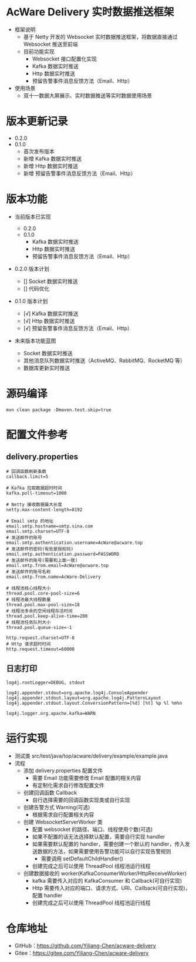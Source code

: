 # AcWare Delivery 实时数据推送框架
- 框架说明
  - 基于 Netty 开发的 Websocket 实时数据推送框架，将数据直接通过 Websocket 推送至前端
  - 目前功能实现 
    - Websocket 接口配置化实现
    - Kafka 数据实时推送
    - Http 数据实时推送
    - 预留告警事件消息反馈方法（Email、Http）
- 使用场景
  - 双十一数据大屏展示、实时数据推送等实时数据使用场景

# 版本更新记录
- 0.2.0
- 0.1.0
  - 首次发布版本
  - 新增 Kafka 数据实时推送
  - 新增 Http 数据实时推送
  - 新增 预留告警事件消息反馈方法（Email、Http）

# 版本功能
- 当前版本已实现
  - 0.2.0
  - 0.1.0
    - Kafka 数据实时推送
    - Http 数据实时推送
    - 预留告警事件消息反馈方法（Email、Http）

- 0.2.0 版本计划
  - [] Socket 数据实时推送
  - [] 代码优化

- 0.1.0 版本计划
  - [√] Kafka 数据实时推送
  - [√] Http 数据实时推送
  - [√] 预留告警事件消息反馈方法（Email、Http）

- 未来版本功能蓝图
  - Socket 数据实时推送
  - 其他消息队列数据实时推送（ActiveMQ、RabbitMQ、RocketMQ 等）
  - 数据库更新实时推送

# 源码编译
```shell
mvn clean package -Dmaven.test.skip=true
```
# 配置文件参考
## delivery.properties
```properties
# 回调函数刷新条数
callback.limit=5

# Kafka 拉取数据超时时间
kafka.poll-timeout=1000

# Netty 接收数据最大长度
netty.max-content-length=8192

# Email smtp 的地址
email.smtp.hostname=smtp.sina.com
email.smtp.charset=UTF-8
# 发送邮件的账号
email.smtp.authentication.username=AcWare@acware.top
# 发送邮件的密码(有些是授权码)
email.smtp.authentication.password=PASSWORD
# 发送邮件的账号(需要和上面一致)
email.smtp.from.email=AcWare@acware.top
# 发送邮件的账号名称
email.smtp.from.name=AcWare-Delivery

# 线程池核心线程大小
thread.pool.core-pool-size=6
# 线程池最大线程数量
thread.pool.max-pool-size=18
# 线程池多余的空闲线程存活时间
thread.pool.keep-alive-time=200
# 线程池任务队列大小
thread.pool.queue-size=-1

http.request.charset=UTF-8
# Http 请求超时时间
http.request.timeout=60000
```
## 日志打印
```properties
log4j.rootLogger=DEBUG, stdout

log4j.appender.stdout=org.apache.log4j.ConsoleAppender
log4j.appender.stdout.layout=org.apache.log4j.PatternLayout
log4j.appender.stdout.layout.ConversionPattern=[%d] [%t] %p %l %m%n

log4j.logger.org.apache.kafka=WARN
```
# 运行实现
- 测试类 src/test/java/top/acware/delivery/example/example.java
- 流程
  - 添加 delivery.properties 配置文件
    - 需要 Email 功能需要修改 Email 配置的相关内容
    - 有定制化需求自行修改配置文件
  - 创建回调函数 Callback
    - 自行选择需要的回调函数实现类或自行实现
  - 创建告警方式 Warning(可选)
    - 根据需求自行配置相关内容
  - 创建 WebsocketServerWorker 类
    - 配置 websocket 的路径、端口、线程使用个数(可选)
    - 如果不配置的话无法选择默认配置，需要自行实现 handler
    - 如果需要默认配置的 handler，需要创建一个默认的 handler，传入发送数据的方法，如果需要使用告警功能可以自行实现告警规则
      - 需要调用 setDefaultChildHandler()
    - 创建完成之后可以使用 ThreadPool 线程池运行线程
  - 创建数据接收的 worker(KafkaConsumerWorker/HttpReceiveWorker)
    - kafka 需要传入对应的 KafkaConsumer 和 Callback(可自行实现)
    - Http 需要传入对应的端口、请求方式、URI、Callback(可自行实现)，配置 handler
    - 创建完成之后可以使用 ThreadPool 线程池运行线程
# 仓库地址
- GitHub：https://github.com/Yiliang-Chen/acware-delivery
- Gitee：https://gitee.com/Yiliang-Chen/acware-delivery